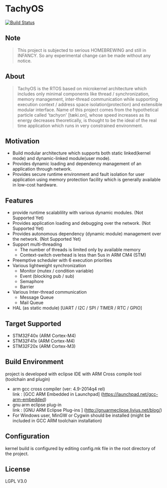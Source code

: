 # TachyOS 
[![Build Status](https://drone.io/github.com/fritzprix/tachyos/status.png)](https://drone.io/github.com/fritzprix/tachyos/latest)

## Note 
> This project is subjected to serious HOMEBREWING and still in INFANCY. So any experimental change can be made without any notice.  

## About
> TachyOS is the RTOS based on microkernel architecture which includes only minimal components like thread / synchronization, memory management, inter-thread communication while supporting execution context / address space isolation(protection) and extensible modular interface. Name of this project comes from the hypothetical particle called 'tachyon' [tæki.ɒn], whose speed increases as its energy decreases theoretically, is thought to be the ideal of the real time application which runs in very constrained environment. 

## Motivation   
+ Build modular architecture which supports both static linked(kernel mode) and dynamic-linked module(user mode).
 + Provides dynamic loading and dependency management of an application through network.
 + Provides secure runtime environment and fault isolation for user application using memory protection facility which is generally available in low-cost hardware.

## Features
 + provide runtime scalablility with various dynamic modules. (Not Supported Yet)
 + Provides application loading and debugging over the network. (Not Supported Yet)
 + Provides autonomous dependency (dynamic module) management over the network. (Not Supported Yet)
 + Support multi-threading 
    + The number of threads is limited only by available memory
    + Context-switch overhead is less than 5us in ARM CM4 (STM)
 + Preemptive scheduler with 6 execution priorities  
 + Various lightweight synchronization 
    + Monitor (mutex / condition variable)
    + Event (blocking pub / sub)  
    + Semaphore  
    + Barrier
 + Various Inter-thread communication 
    + Message Queue  
    + Mail Queue  
+ HAL (as static module) [UART / I2C / SPI / TIMER / RTC / GPIO]  

## Target Supported  
 + STM32F40x (ARM Cortex-M4)   
 + STM32F41x (ARM Cortex-M4)   
 + STM32F20x (ARM Cortex-M3)   

## Build Environment   
 project is developed with eclipse IDE with ARM Cross compile tool (toolchain and plugin)
 + arm gcc cross compiler  (ver: 4.9-2014q4 rel)    
   link : [GCC ARM Embedded in Launchpad] (https://launchpad.net/gcc-arm-embedded)   
 + gnu arm eclipse plug-in   
   link : [GNU ARM Eclipse Plug-ins ] (http://gnuarmeclipse.livius.net/blog/)   
 + For Windows user, MinGW or Cygwin should be installed (might be included in GCC ARM toolchain installation)

## Configuration
 kernel build is configured by editing config.mk file in the root directory of the project. 
 
## License 
 LGPL V3.0 









